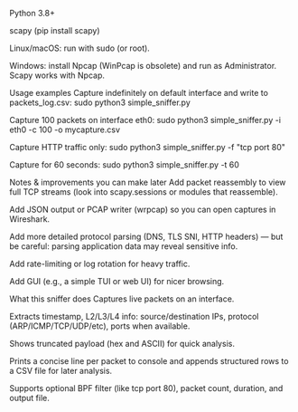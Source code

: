 Python 3.8+

scapy (pip install scapy)

Linux/macOS: run with sudo (or root).

Windows: install Npcap (WinPcap is obsolete) and run as Administrator. Scapy works with Npcap.

Usage examples
Capture indefinitely on default interface and write to packets_log.csv:
sudo python3 simple_sniffer.py

Capture 100 packets on interface eth0:
sudo python3 simple_sniffer.py -i eth0 -c 100 -o mycapture.csv

Capture HTTP traffic only:
sudo python3 simple_sniffer.py -f "tcp port 80"

Capture for 60 seconds:
sudo python3 simple_sniffer.py -t 60

Notes & improvements you can make later
Add packet reassembly to view full TCP streams (look into scapy.sessions or modules that reassemble).

Add JSON output or PCAP writer (wrpcap) so you can open captures in Wireshark.

Add more detailed protocol parsing (DNS, TLS SNI, HTTP headers) — but be careful: parsing application data may reveal sensitive info.

Add rate-limiting or log rotation for heavy traffic.

Add GUI (e.g., a simple TUI or web UI) for nicer browsing.

What this sniffer does
Captures live packets on an interface.

Extracts timestamp, L2/L3/L4 info: source/destination IPs, protocol (ARP/ICMP/TCP/UDP/etc), ports when available.

Shows truncated payload (hex and ASCII) for quick analysis.

Prints a concise line per packet to console and appends structured rows to a CSV file for later analysis.

Supports optional BPF filter (like tcp port 80), packet count, duration, and output file.
